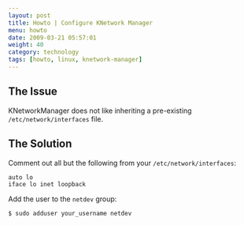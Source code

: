 ```yaml
---
layout: post
title: Howto | Configure KNetwork Manager
menu: howto
date: 2009-03-21 05:57:01
weight: 40
category: technology
tags: [howto, linux, knetwork-manager]
---
```


## The Issue

KNetworkManager does not like inheriting a pre-existing `/etc/network/interfaces` file.

## The Solution

Comment out all but the following from your `/etc/network/interfaces`:

    auto lo
    iface lo inet loopback

Add the user to the `netdev` group:

    $ sudo adduser your_username netdev
